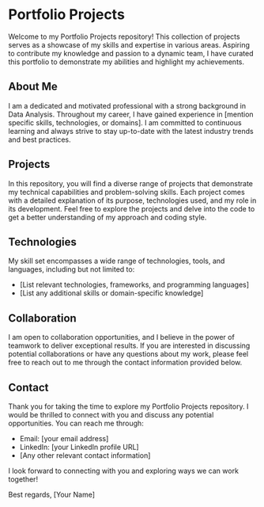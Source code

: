 # Portfolio Projects

Welcome to my Portfolio Projects repository! This collection of projects serves as a showcase of my skills and expertise in various areas. Aspiring to contribute my knowledge and passion to a dynamic team, I have curated this portfolio to demonstrate my abilities and highlight my achievements.

## About Me

I am a dedicated and motivated professional with a strong background in Data Analysis. Throughout my career, I have gained experience in [mention specific skills, technologies, or domains]. I am committed to continuous learning and always strive to stay up-to-date with the latest industry trends and best practices.

## Projects

In this repository, you will find a diverse range of projects that demonstrate my technical capabilities and problem-solving skills. Each project comes with a detailed explanation of its purpose, technologies used, and my role in its development. Feel free to explore the projects and delve into the code to get a better understanding of my approach and coding style.

## Technologies

My skill set encompasses a wide range of technologies, tools, and languages, including but not limited to:

- [List relevant technologies, frameworks, and programming languages]
- [List any additional skills or domain-specific knowledge]

## Collaboration

I am open to collaboration opportunities, and I believe in the power of teamwork to deliver exceptional results. If you are interested in discussing potential collaborations or have any questions about my work, please feel free to reach out to me through the contact information provided below.

## Contact

Thank you for taking the time to explore my Portfolio Projects repository. I would be thrilled to connect with you and discuss any potential opportunities. You can reach me through:

- Email: [your email address]
- LinkedIn: [your LinkedIn profile URL]
- [Any other relevant contact information]

I look forward to connecting with you and exploring ways we can work together!

Best regards,
[Your Name]
